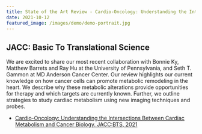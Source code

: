 ```yaml
---
title: State of the Art Review - Cardio-Oncology: Understanding the Intersections Between Cardiac Metabolism and Cancer Biology
date: 2021-10-12 
featured_image: /images/demo/demo-portrait.jpg
---
```

## JACC: Basic To Translational Science
We are excited to share our most recent collaboration with Bonnie Ky, Matthew Barrets and Ray Hu at the University of Pennsylvania, and Seth T. Gammon at MD Anderson Cancer Center.
Our review highlights our current knowledge on how cancer cells can promote metabolic remodeling in the heart. We describe why these metabolic alterations provide opportunities for therapy and 
which targets are currently known. Further, we outline strategies to study cardiac metabolism using new imaging techniques and probes.


* [Cardio-Oncology: Understanding the Intersections Between Cardiac Metabolism and Cancer Biology. JACC:BTS, 2021](https://www.jacc.org/doi/10.1016/j.jacbts.2021.05.008)

